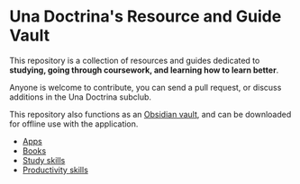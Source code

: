 # Una Doctrina's Resource and Guide Vault

This repository is a collection of resources and guides dedicated to **studying, going through coursework, and learning how to learn better**.

Anyone is welcome to contribute, you can send a pull request, or discuss additions in the Una Doctrina subclub.

This repository also functions as an [Obsidian vault](https://obsidian.md), and can be downloaded for offline use with the application.

- [Apps](Apps.md)
- [Books](Books.md)
- [Study skills](Study%20skills.md)
- [Productivity skills](Productivity%20skills.md)